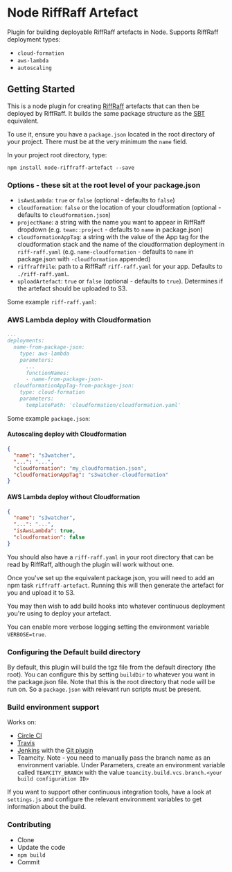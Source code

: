 # Node RiffRaff Artefact

Plugin for building deployable RiffRaff artefacts in Node. Supports RiffRaff deployment types:

- `cloud-formation`
- `aws-lambda`
- `autoscaling`

## Getting Started
This is a node plugin for creating [RiffRaff](https://github.com/guardian/deploy) artefacts that can then be deployed by RiffRaff. It builds the same package structure as the [SBT](https://github.com/guardian/riffraff-artifact) equivalent.

To use it, ensure you have a `package.json` located in the root directory of your project. There must be at the very minimum the `name` field.

In your project root directory, type:

```
npm install node-riffraff-artefact --save
```

### Options - these sit at the root level of your package.json
- `isAwsLambda`: `true` or `false` (optional - defaults to `false`)
- `cloudformation`: `false` or the location of your cloudformation (optional - defaults to `cloudformation.json`)
- `projectName`: a string with the name you want to appear in RiffRaff dropdown (e.g. `team::project` - defaults to `name` in package.json)
- `cloudformationAppTag`: a string with the value of the App tag for the cloudformation stack and the name of the cloudformation deployment in `riff-raff.yaml` (e.g. `name-cloudformation` - defaults to `name` in package.json with `-cloudformation` appended)
- `riffraffFile`: path to a RiffRaff `riff-raff.yaml` for your app. Defaults to `./riff-raff.yaml`.
- `uploadArtefact`: `true` or `false` (optional - defaults to `true`). Determines if the artefact should be uploaded to S3.

Some example `riff-raff.yaml`:

### AWS Lambda deploy with Cloudformation
```yaml
...
deployments:
  name-from-package-json:
    type: aws-lambda
    parameters:
      ...
      functionNames:
      - name-from-package-json-
  cloudformationAppTag-from-package-json:
    type: cloud-formation
    parameters:
      templatePath: 'cloudformation/cloudformation.yaml'
```


Some example `package.json`:

#### Autoscaling deploy with Cloudformation
```json
{
  "name": "s3watcher",
  "...": "...",
  "cloudformation": "my_cloudformation.json",
  "cloudformationAppTag": "s3watcher-cloudformation"
}
```

#### AWS Lambda deploy without Cloudformation
```json
{
  "name": "s3watcher",
  "...": "...",
  "isAwsLambda": true,
  "cloudformation": false
}
```

You should also have a `riff-raff.yaml` in your root directory that can be read by RiffRaff, although the plugin will work without one.

Once you've set up the equivalent package.json, you will need to add an npm task ```riffraff-artefact```. Running this will then generate the artefact for you and upload it to S3.

You may then wish to add build hooks into whatever continuous deployment you're using to deploy your artefact.

You can enable more verbose logging setting the environment variable `VERBOSE=true`.

### Configuring the Default build directory
By default, this plugin will build the tgz file from the default directory (the root). You can configure this by setting `buildDir` to whatever you want in the package.json file. Note that this is the root directory that node will be run on. So a `package.json` with relevant run scripts must be present.

### Build environment support
Works on:
- [Circle CI](https://circleci.com/)
- [Travis](https://travis-ci.org/)
- [Jenkins](https://jenkins-ci.org/) with the [Git plugin](https://wiki.jenkins-ci.org/display/JENKINS/Git+Plugin)
- Teamcity. Note - you need to manually pass the branch name as an environment variable. Under Parameters, create an environment variable called `TEAMCITY_BRANCH` with the value `teamcity.build.vcs.branch.<your build configuration ID>`

If you want to support other continuous integration tools, have a look at `settings.js` and configure the relevant environment variables to get information about the build.

### Contributing

* Clone
* Update the code
* `npm build`
* Commit
